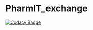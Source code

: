 # PharmIT_exchange

[![Codacy Badge](https://api.codacy.com/project/badge/Grade/585af6d5d2b04c8384b3a124116419f0)](https://app.codacy.com/manual/Alexus555/PharmIT_exchange?utm_source=github.com&utm_medium=referral&utm_content=Alexus555/PharmIT_exchange&utm_campaign=Badge_Grade_Settings)